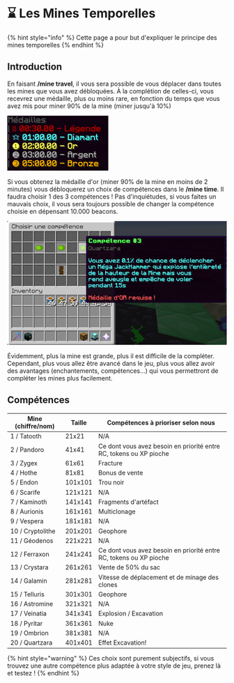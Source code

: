 # ⌛ Les Mines Temporelles
{% hint style="info" %}
Cette page a pour but d'expliquer le principe des mines temporelles
{% endhint %}

## Introduction
En faisant **/mine travel**, il vous sera possible de vous déplacer dans toutes les mines que vous avez débloquées. À la complétion de celles-ci, vous recevrez une médaille, plus ou moins rare, en fonction du temps que vous avez mis pour miner 90% de la mine (miner jusqu'à 10%)

![](./ressources/minetemporel/medailles.png)

Si vous obtenez la médaille d'or (miner 90% de la mine en moins de 2 minutes) vous débloquerez un choix de compétences dans le **/mine time**. Il faudra choisir 1 des 3 compétences ! Pas d'inquiétudes, si vous faites un mauvais choix, il vous sera toujours possible de changer la compétence choisie en dépensant 10.000 beacons.

![](./ressources/minetemporel/competences.png)

Évidemment, plus la mine est grande, plus il est difficile de la compléter. Cependant, plus vous allez être avancé dans le jeu, plus vous allez avoir des avantages (enchantements, compétences...) qui vous permettront de compléter les mines plus facilement.

## Compétences
| Mine (chiffre/nom) | Taille | Compétences à prioriser selon nous |
| ------------------  | ------- | ---------------------------------|
| 1 / Tatooth | 21x21 | N/A |
| 2 / Pandoro | 41x41 | Ce dont vous avez besoin en priorité entre RC, tokens ou XP pioche |
| 3 / Zygex | 61x61 | Fracture |
| 4 / Hothe | 81x81 | Bonus de vente |
| 5 / Endon | 101x101 |Trou noir |
| 6 / Scarife | 121x121 | N/A |
| 7 / Kaminoth | 141x141 | Fragments d'artéfact |
| 8 / Aurionis | 161x161 | Multiclonage |
| 9 / Vespera | 181x181 | N/A |
| 10 / Cryptolithe | 201x201 | Geophore |
| 11 / Géodenos | 221x221 | N/A |
| 12 / Ferraxon | 241x241 | Ce dont vous avez besoin en priorité entre RC, tokens ou XP pioche |
| 13 / Crystara | 261x261 | Vente de 50% du sac |
| 14 / Galamin | 281x281 | Vitesse de déplacement et de minage des clones |
| 15 / Telluris | 301x301 | Geophore |
| 16 / Astromine | 321x321 | N/A |
| 17 / Veinatia | 341x341 | Explosion / Excavation |
| 18 / Pyritar | 361x361 | Nuke |
| 19 / Ombrion | 381x381 | N/A |
| 20 / Quartzara | 401x401 | Effet Excavation! |

{% hint style="warning" %}
Ces choix sont purement subjectifs, si vous trouvez une autre compétence plus adaptée à votre style de jeu, prenez là et testez !
{% endhint %}

